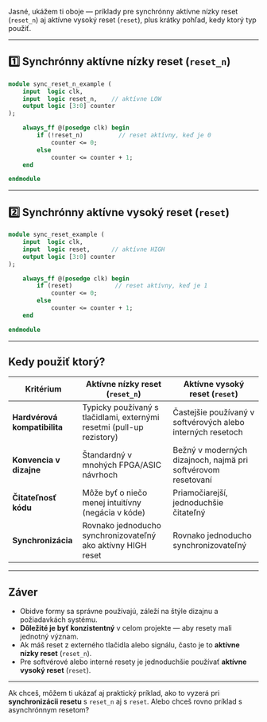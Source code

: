 Jasné, ukážem ti oboje — príklady pre synchrónny aktívne nízky reset (`reset_n`) aj aktívne vysoký reset (`reset`), plus krátky pohľad, kedy ktorý typ použiť.

---

## 1️⃣ Synchrónny aktívne nízky reset (`reset_n`)

```systemverilog
module sync_reset_n_example (
    input  logic clk,
    input  logic reset_n,    // aktívne LOW
    output logic [3:0] counter
);

    always_ff @(posedge clk) begin
        if (!reset_n)          // reset aktívny, keď je 0
            counter <= 0;
        else
            counter <= counter + 1;
    end

endmodule
```

---

## 2️⃣ Synchrónny aktívne vysoký reset (`reset`)

```systemverilog
module sync_reset_example (
    input  logic clk,
    input  logic reset,      // aktívne HIGH
    output logic [3:0] counter
);

    always_ff @(posedge clk) begin
        if (reset)            // reset aktívny, keď je 1
            counter <= 0;
        else
            counter <= counter + 1;
    end

endmodule
```

---

## Kedy použiť ktorý?

| Kritérium                    | Aktívne nízky reset (`reset_n`)                                       | Aktívne vysoký reset (`reset`)                                |
| ---------------------------- | --------------------------------------------------------------------- | ------------------------------------------------------------- |
| **Hardvérová kompatibilita** | Typicky používaný s tlačidlami, externými resetmi (pull-up rezistory) | Častejšie používaný v softvérových alebo interných resetoch   |
| **Konvencia v dizajne**      | Štandardný v mnohých FPGA/ASIC návrhoch                               | Bežný v moderných dizajnoch, najmä pri softvérovom resetovaní |
| **Čitateľnosť kódu**         | Môže byť o niečo menej intuitívny (negácia v kóde)                    | Priamočiarejší, jednoduchšie čitateľný                        |
| **Synchronizácia**           | Rovnako jednoducho synchronizovateľný ako aktívny HIGH reset          | Rovnako jednoducho synchronizovateľný                         |

---

## Záver

* Obidve formy sa správne používajú, záleží na štýle dizajnu a požiadavkách systému.
* **Dôležité je byť konzistentný** v celom projekte — aby resety mali jednotný význam.
* Ak máš reset z externého tlačidla alebo signálu, často je to **aktívne nízky reset** (`reset_n`).
* Pre softvérové alebo interné resety je jednoduchšie používať **aktívne vysoký reset** (`reset`).

---

Ak chceš, môžem ti ukázať aj praktický príklad, ako to vyzerá pri **synchronizácii resetu** s `reset_n` aj s `reset`. Alebo chceš rovno príklad s asynchrónnym resetom?
